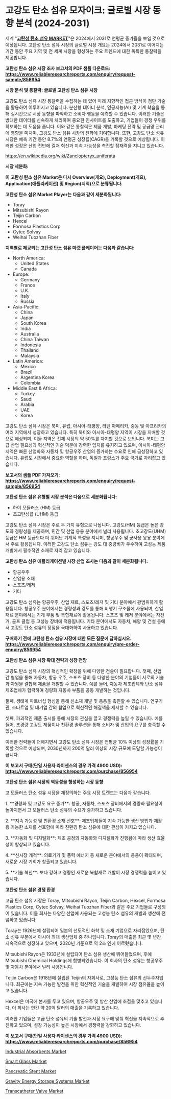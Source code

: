 <p><h1>고강도 탄소 섬유 모자이크: 글로벌 시장 동향 분석 (2024-2031)</h1></p><p>세계 "<strong><a href="https://www.reliableresearchreports.com/high-modulus-carbon-fiber-r856954?utm_campaign=105&utm_medium=8&utm_source=Github&utm_content=ia&utm_term=07102024&utm_id=high-modulus-carbon-fiber">고탄성 탄소 섬유 MARKET</a></strong>"은 2024에서 2031로 연평균 증가율을 보일 것으로 예상됩니다. 고탄성 탄소 섬유 시장의 글로벌 시장 개요는 2024에서 2031로 이어지는 기간 동안 주요 지역 및 전 세계 시장을 형성하는 주요 트렌드에 대한 독특한 통찰력을 제공합니다.</p>
<p><strong>고탄성 탄소 섬유 시장 조사 보고서의 PDF 샘플 다운로드: <a href="https://www.reliableresearchreports.com/enquiry/request-sample/856954?utm_campaign=105&utm_medium=8&utm_source=Github&utm_content=ia&utm_term=07102024&utm_id=high-modulus-carbon-fiber">https://www.reliableresearchreports.com/enquiry/request-sample/856954</a></strong></p>
<p><strong>시장 분석 및 통찰력: 글로벌 고탄성 탄소 섬유 시장</strong></p>
<p><p>고강도 탄소 섬유 시장 통찰력을 수집하는 데 있어 미래 지향적인 접근 방식이 첨단 기술을 활용하여 이루어지고 있습니다. 분산형 데이터 분석, 인공지능(AI) 및 기계 학습을 통해 실시간으로 시장 동향을 파악하고 소비자 행동을 예측할 수 있습니다. 이러한 기술은 방대한 데이터를 신속하게 처리하여 중요한 인사이트를 도출하고, 기업들이 경쟁 우위를 확보하는 데 도움을 줍니다. 이와 같은 통찰력은 제품 개발, 마케팅 전략 및 공급망 관리에 영향을 미치며, 고강도 탄소 섬유 시장의 진화에 기여합니다. 또한, 고강도 탄소 섬유 시장은 예측 기간 동안 8.7%의 연평균 성장률(CAGR)을 기록할 것으로 예상됩니다. 이러한 성장은 산업 전반에 걸쳐 혁신과 지속 가능성을 촉진할 잠재력을 지니고 있습니다.</p></p>
<p><a href="%7CAUTHORITHY_DOMAIN_URL%7C?utm_campaign=105&utm_medium=8&utm_source=Github&utm_content=ia&utm_term=07102024&utm_id=high-modulus-carbon-fiber">https://en.wikipedia.org/wiki/Zanclopteryx_uniferata</a></p>
<p><strong>시장 세분화:</strong></p>
<p><strong>이 고탄성 탄소 섬유 Market은 다시 Overview(개요), Deployment(개요), Application(애플리케이션) 및 Region(지역)으로 분류됩니다.</strong></p>
<p><strong>고탄성 탄소 섬유 Market Player는 다음과 같이 세분화됩니다:</strong></p>
<p><ul><li>Toray</li><li>Mitsubishi Rayon</li><li>Teijin Carbon</li><li>Hexcel</li><li>Formosa Plastics Corp</li><li>Cytec Solvay</li><li>Weihai Tuozhan Fiber</li></ul></p>
<p><strong>지역별로 제공되는 고탄성 탄소 섬유 마켓 플레이어는 다음과 같습니다:</strong></p>
<p><ul>
    <li>
        North America:
        <ul>
            <li>United States</li>
            <li>Canada</li>
        </ul>
    </li>
    <li>
        Europe:
        <ul>
            <li>Germany</li>
            <li>France</li>
            <li>U.K.</li>
            <li>Italy</li>
            <li>Russia</li>
        </ul>
    </li>
    <li>
        Asia-Pacific:
        <ul>
            <li>China</li>
            <li>Japan</li>
            <li>South Korea</li>
            <li>India</li>
            <li>Australia</li>
            <li>China Taiwan</li>
            <li>Indonesia</li>
            <li>Thailand</li>
            <li>Malaysia</li>
        </ul>
    </li>
    <li>
        Latin America:
        <ul>
            <li>Mexico</li>
            <li>Brazil</li>
            <li>Argentina Korea</li>
            <li>Colombia</li>
        </ul>
    </li>
    <li>
        Middle East & Africa:
        <ul>
            <li>Turkey</li>
            <li>Saudi</li>
            <li>Arabia</li>
            <li>UAE</li>
            <li>Korea</li>
        </ul>
    </li>
    </ul></p>
<p><p>고강도 탄소 섬유 시장은 북미, 유럽, 아시아-태평양, 라틴 아메리카, 중동 및 아프리카의 여러 지역에서 성장하고 있습니다. 특히 북미와 아시아-태평양 지역이 시장을 지배할 것으로 예상되며, 이들 지역은 전체 시장의 약 50%를 차지할 것으로 보입니다. 북미는 고급 산업 필요성과 혁신적인 기술 덕분에 강력한 입지를 유지하고 있으며, 아시아-태평양 지역은 빠른 산업화와 자동차 및 항공우주 산업의 증가하는 수요로 인해 급성장하고 있습니다. 유럽도 시장에서 중요한 역할을 하며, 독일과 프랑스가 주요 국가로 자리잡고 있습니다. </p></p>
<p><strong>보고서의 샘플 PDF 가져오기: <a href="https://www.reliableresearchreports.com/enquiry/request-sample/856954?utm_campaign=105&utm_medium=8&utm_source=Github&utm_content=ia&utm_term=07102024&utm_id=high-modulus-carbon-fiber">https://www.reliableresearchreports.com/enquiry/request-sample/856954</a></strong></p>
<p><strong>고탄성 탄소 섬유 유형별 시장 분석은 다음으로 세분화됩니다:</strong></p>
<p><ul><li>하이 모듈러스 (HM) 등급</li><li>초고탄성률 (UHM) 등급</li></ul></p>
<p><p>고강도 탄소 섬유 시장은 주로 두 가지 유형으로 나뉩니다. 고강도(HM) 등급은 높은 강도와 경량성을 제공하며, 민간 및 산업 응용 분야에서 널리 사용됩니다. 초고강도(UHM) 등급은 HM 등급보다 더 뛰어난 기계적 특성을 지니며, 항공우주 및 군사용 응용 분야에서 주로 활용됩니다. 이러한 고강도 탄소 섬유는 강도 대 중량비가 우수하여 고성능 제품 개발에서 필수적인 소재로 자리 잡고 있습니다.</p></p>
<p><strong>고탄성 탄소 섬유 애플리케이션별 시장 산업 조사는 다음과 같이 세분화됩니다:</strong></p>
<p><ul><li>항공우주</li><li>산업용 소재</li><li>스포츠/레저</li><li>기타</li></ul></p>
<p><p>고강도 탄소 섬유는 항공우주, 산업 재료, 스포츠/레저 및 기타 분야에서 광범위하게 활용됩니다. 항공우주 분야에서는 경량성과 강도를 통해 비행기 구조물에 사용되며, 산업 재료 분야에서는 기계 부품 및 복합재료에 활용됩니다. 스포츠 및 레저 분야에서는 자전거, 골프 클럽 등 고성능 장비에 적용됩니다. 기타 분야에서도 자동차, 해양 및 건설 등에서 고강도 탄소 섬유의 장점을 극대화하여 사용하고 있습니다.</p></p>
<p><strong>구매하기 전에 고탄성 탄소 섬유 시장에 대한 모든 질문에 답하십시오. <a href="https://www.reliableresearchreports.com/enquiry/pre-order-enquiry/856954?utm_campaign=105&utm_medium=8&utm_source=Github&utm_content=ia&utm_term=07102024&utm_id=high-modulus-carbon-fiber">https://www.reliableresearchreports.com/enquiry/pre-order-enquiry/856954</a></strong></p>
<p><strong>고탄성 탄소 섬유 시장 확대 전략과 성장 전망</strong></p>
<p><p>고강도 탄소 섬유 시장의 혁신적인 확장을 위해 다양한 전술이 필요합니다. 첫째, 산업 간 협업을 통해 자동차, 항공 우주, 스포츠 장비 등 다양한 분야의 기업들이 서로의 기술과 자원을 결합해 제품을 개발할 수 있습니다. 예를 들어, 자동차 제조업체와 탄소 섬유 제조업체가 협력하여 경량화 자동차 부품을 공동 개발하는 것입니다.</p><p>둘째, 생태계 파트너십 형성을 통해 신소재 개발 및 응용을 촉진할 수 있습니다. 연구기관, 스타트업 및 대기업 간의 협업으로 혁신적인 해결책을 제시할 수 있습니다. </p><p>셋째, 파괴적인 제품 출시를 통해 시장의 관심을 끌고 경쟁력을 높일 수 있습니다. 예를 들어, 초경량 고강도 제품이나 친환경 솔루션을 통해 소비자 및 산업의 요구를 충족할 수 있습니다.</p><p>이러한 전략들이 더해지면서 고강도 탄소 섬유 시장은 연평균 10% 이상의 성장률을 기록할 것으로 예상되며, 2030년까지 200억 달러 이상의 시장 규모에 도달할 가능성이 큽니다.</p></p>
<p><strong>이 보고서 구매(단일 사용자 라이센스의 경우 가격 4900 USD): <a href="https://www.reliableresearchreports.com/purchase/856954?utm_campaign=105&utm_medium=8&utm_source=Github&utm_content=ia&utm_term=07102024&utm_id=high-modulus-carbon-fiber">https://www.reliableresearchreports.com/purchase/856954</a></strong></p>
<p><strong>고탄성 탄소 섬유 시장의 역동성을 형성하는 시장 동향</strong></p>
<p><p>고 모듈러스 탄소 섬유 시장을 재정의하는 주요 시장 트렌드는 다음과 같습니다.</p><p>1. **경량화 및 고강도 요구 증가**: 항공, 자동차, 스포츠 장비에서의 경량화 필요성이 높아지면서 고 모듈러스 탄소 섬유의 수요가 증가하고 있습니다.</p><p>2. **지속 가능성 및 친환경 소재 선호**: 제조업체들이 지속 가능한 생산 방법과 재활용 가능한 소재를 선호함에 따라 친환경 탄소 섬유에 대한 관심이 커지고 있습니다.</p><p>3. **자동화 및 디지털화**: 제조 공정의 자동화와 디지털화가 진행됨에 따라 생산 효율성이 향상되고 있습니다.</p><p>4. **신시장 개척**: 의료기기 및 풍력 에너지 등 새로운 분야에서의 응용이 확대되며, 새로운 시장 기회가 창출되고 있습니다.</p><p>5. **기술 혁신**: 보다 강하고 경량인 새로운 복합재료 개발이 시장 경쟁력을 높이고 있습니다.</p></p>
<p><strong>고탄성 탄소 섬유 경쟁 환경</strong></p>
<p><p>고급 탄소 섬유 시장은 Toray, Mitsubishi Rayon, Teijin Carbon, Hexcel, Formosa Plastics Corp, Cytec Solvay, Weihai Tuozhan Fiber와 같은 주요 기업들로 구성되어 있습니다. 이들 회사는 다양한 산업에 사용되는 고성능 탄소 섬유의 개발과 생산에 전념하고 있습니다. </p><p>Toray는 1926년에 설립되어 일본의 선도적인 화학 및 소재 기업으로 자리잡았으며, 탄소 섬유 부문에서 아시아 최대 생산업체 중 하나입니다. Toray의 매출은 최근 몇 년간 지속적으로 성장하고 있으며, 2020년 기준으로 약 2조 엔에 이르렀습니다. </p><p>Mitsubishi Rayon은 1933년에 설립되어 탄소 섬유 생산에 뛰어들었으며, 후에 Mitsubishi Chemical Holdings에 합병되었습니다. 이 회사의 탄소 섬유는 항공우주 및 자동차 분야에서 널리 사용됩니다. </p><p>Teijin Carbon은 1918년에 설립된 Teijin의 자회사로, 고성능 탄소 섬유의 선두주자입니다. 최근에는 지속 가능한 발전을 위한 혁신적인 기술을 개발하여 시장 점유율을 높이고 있습니다. </p><p>Hexcel은 미국에 본사를 두고 있으며, 항공우주 및 방산 산업에 초점을 맞추고 있습니다. 이 회사는 연간 약 20억 달러의 매출을 기록하고 있습니다. </p><p>이러한 기업들은 고급 탄소 섬유의 기술 발전과 시장 요구에 맞춰 혁신을 지속적으로 추진하고 있으며, 성장 가능성이 높은 시장에서 경쟁력을 강화하고 있습니다.</p></p>
<p><strong>이 보고서 구매(단일 사용자 라이센스의 경우 가격 4900 USD): <a href="https://www.reliableresearchreports.com/purchase/856954?utm_campaign=105&utm_medium=8&utm_source=Github&utm_content=ia&utm_term=07102024&utm_id=high-modulus-carbon-fiber">https://www.reliableresearchreports.com/purchase/856954</a></strong></p>
<p><p><a href="https://www.linkedin.com/pulse/industrial-absorbents-market-global-regional-analysis-ur4kf?utm_campaign=105&utm_medium=8&utm_source=Github&utm_content=ia&utm_term=07102024&utm_id=high-modulus-carbon-fiber">Industrial Absorbents Market</a></p><p><a href="https://www.linkedin.com/pulse/market-forecast-global-smart-glass-trends-impact-analysis-2024-pwvgf?utm_campaign=105&utm_medium=8&utm_source=Github&utm_content=ia&utm_term=07102024&utm_id=high-modulus-carbon-fiber">Smart Glass Market</a></p><p><a href="https://github.com/RoseBoyd475/Market-Research-Report-List-1/blob/main/pancreatic-stent-market.md?utm_campaign=105&utm_medium=8&utm_source=Github&utm_content=ia&utm_term=07102024&utm_id=high-modulus-carbon-fiber">Pancreatic Stent Market</a></p><p><a href="https://issuu.com/reportprime-2/docs/gravity-energy-storage-systems-mark_6c3ec4ee57ec39?utm_campaign=105&utm_medium=8&utm_source=Github&utm_content=ia&utm_term=07102024&utm_id=high-modulus-carbon-fiber">Gravity Energy Storage Systems Market</a></p><p><a href="https://github.com/JamesCox407/Market-Research-Report-List-1/blob/main/transcatheter-valve-market.md?utm_campaign=105&utm_medium=8&utm_source=Github&utm_content=ia&utm_term=07102024&utm_id=high-modulus-carbon-fiber">Transcatheter Valve Market</a></p></p>